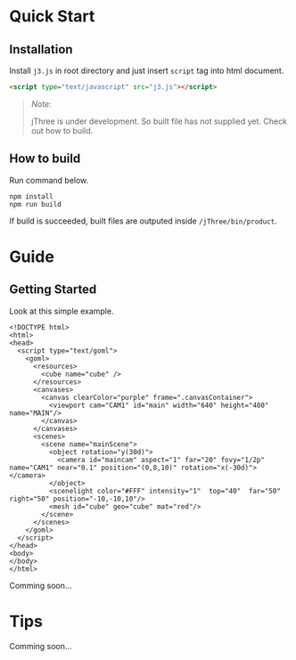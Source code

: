 # Quick Start

## Installation

Install `j3.js` in root directory and just insert `script` tag into html document.

```html
<script type="text/javascript" src="j3.js"></script>
```

> *Note:*
>
> jThree is under development. So built file has not supplied yet. Check out how to build.


## How to build

Run command below.

```
npm install
npm run build
```

If build is succeeded, built files are outputed inside `/jThree/bin/product`.


# Guide

## Getting Started

Look at this simple example.

```
<!DOCTYPE html>
<html>
<head>
  <script type="text/goml">
    <goml>
      <resources>
        <cube name="cube" />
      </resources>
      <canvases>
        <canvas clearColor="purple" frame=".canvasContainer">
          <viewport cam="CAM1" id="main" width="640" height="480" name="MAIN"/>
        </canvas>
      </canvases>
      <scenes>
        <scene name="mainScene">
          <object rotation="y(30d)">
            <camera id="maincam" aspect="1" far="20" fovy="1/2p" name="CAM1" near="0.1" position="(0,8,10)" rotation="x(-30d)"></camera>
          </object>
          <scenelight color="#FFF" intensity="1"  top="40"  far="50" right="50" position="-10,-10,10"/>
          <mesh id="cube" geo="cube" mat="red"/>
        </scene>
      </scenes>
    </goml>
  </script>
</head>
<body>
</body>
</html>
```

Comming soon...

# Tips

Comming soon...
